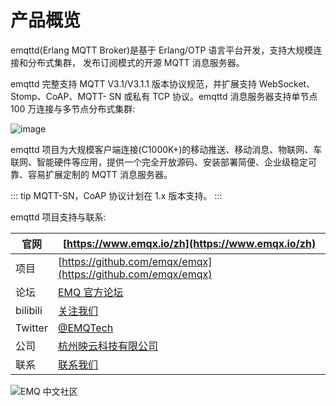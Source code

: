 # 产品概览

emqttd(Erlang MQTT Broker)是基于 Erlang/OTP 语言平台开发，支持大规模连接和分布式集群，
发布订阅模式的开源 MQTT 消息服务器。

emqttd 完整支持 MQTT V3.1/V3.1.1 版本协议规范，并扩展支持 WebSocket、Stomp、CoAP、MQTT-
SN 或私有 TCP 协议。emqttd 消息服务器支持单节点 100 万连接与多节点分布式集群:

![image](./_static/images/emqtt.png)

emqttd 项目为大规模客户端连接(C1000K+)的移动推送、移动消息、物联网、车联网、智能硬件等应用，提供一个完全开放源码、安装部署简便、企业级稳定可靠、容易扩展定制的 MQTT 消息服务器。

::: tip
MQTT-SN，CoAP 协议计划在 1.x 版本支持。
:::


emqttd 项目支持与联系:

| 官网     | [https://www.emqx.io/zh](https://www.emqx.io/zh)             |
| -------- | ------------------------------------------------------------ |
| 项目     | [https://github.com/emqx/emqx](https://github.com/emqx/emqx) |
| 论坛     | [EMQ 官方论坛](https://askemq.com/c/emqx/5)                  |
| bilibili | [关注我们](https://space.bilibili.com/522222081)             |
| Twitter  | [@EMQTech](https://twitter.com/EMQTech)                      |
| 公司     | [杭州映云科技有限公司](https://www.emqx.com/zh/about)        |
| 联系     | [联系我们](https://www.emqx.com/zh/contact)                  |

![EMQ 中文社区](https://assets.emqx.com/images/bd306cac54ff7d20cf7e1ff9b39c639a.png?imageMogr2/thumbnail/200x)
